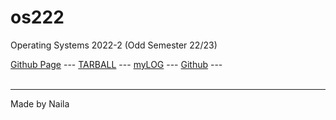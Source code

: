 # os222
Operating Systems 2022-2 (Odd Semester 22/23)

[Github Page](https://github/io/os222/) ---
[TARBALL]() ---
[myLOG](TXT/mylog.txt) ---
[Github](https://github.com/nailashfrni/os222) ---
<br><br>
<hr>
Made by Naila
